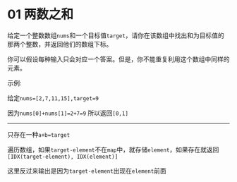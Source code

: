 # 01 两数之和

给定一个整数数组`nums`和一个目标值`target`，请你在该数组中找出和为目标值的那两个整数，并返回他们的数组下标。

你可以假设每种输入只会对应一个答案。但是，你不能重复利用这个数组中同样的元素。

示例:

给定`nums=[2,7,11,15],target=9`

因为`nums[0]+nums[1]=2+7=9`
所以返回`[0,1]`

---

只存在一种`a+b=target`

遍历数组，如果`target-element`不在`map`中，就存储`element`，如果存在就返回`[IDX(target-element), IDX(element)]`

这里反过来输出是因为`target-element`出现在`element`前面
